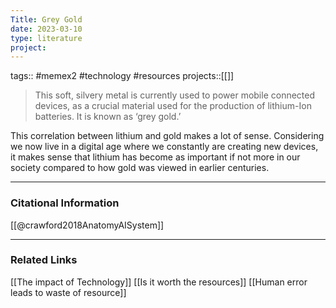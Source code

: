 ```yaml
---
Title: Grey Gold
date: 2023-03-10
type: literature
project:
---
```

tags:: #memex2 #technology #resources
projects::[[]]

> This soft, silvery metal is currently used to power mobile connected devices, as a crucial material used for the production of lithium-Ion batteries. It is known as ‘grey gold.’

This correlation between lithium and gold makes a lot of sense. Considering we now live in a digital age where we constantly are creating new devices, it makes sense that lithium has become as important if not more in our society compared to how gold was viewed in earlier centuries.

---
### Citational Information

[[@crawford2018AnatomyAISystem]]

---

### Related Links

[[The impact of Technology]]
[[Is it worth the resources]]
[[Human error leads to waste of resource]]
